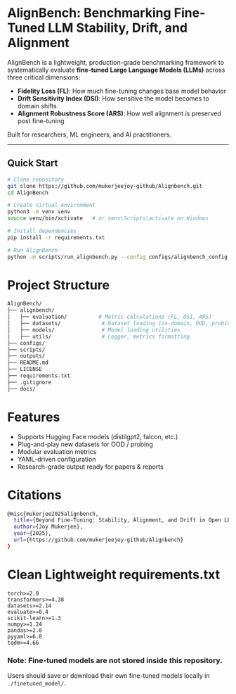 # AlignBench: Benchmarking Fine-Tuned LLM Stability, Drift, and Alignment

AlignBench is a lightweight, production-grade benchmarking framework to systematically evaluate **fine-tuned Large Language Models (LLMs)** across three critical dimensions:

- **Fidelity Loss (FL)**: How much fine-tuning changes base model behavior
- **Drift Sensitivity Index (DSI)**: How sensitive the model becomes to domain shifts
- **Alignment Robustness Score (ARS)**: How well alignment is preserved post fine-tuning

Built for researchers, ML engineers, and AI practitioners.

---

## Quick Start

```bash
# Clone repository
git clone https://github.com/mukerjeejoy-github/Alignbench.git
cd AlignBench

# Create virtual environment
python3 -m venv venv
source venv/bin/activate   # or venv\Scripts\activate on Windows

# Install dependencies
pip install -r requirements.txt

# Run AlignBench
python -m scripts/run_alignbench.py --config configs/alignbench_config.yaml

```

# Project Structure

```bash
AlignBench/
├── alignbench/
│   ├── evaluation/          # Metric calculations (FL, DSI, ARS)
│   ├── datasets/             # Dataset loading (in-domain, OOD, probing)
│   ├── models/               # Model loading utilities
│   ├── utils/                # Logger, metrics formatting
├── configs/
├── scripts/
├── outputs/
├── README.md
├── LICENSE
├── requirements.txt
├── .gitignore
├── docs/
```

# Features
- Supports Hugging Face models (distilgpt2, falcon, etc.)
- Plug-and-play new datasets for OOD / probing
- Modular evaluation metrics
- YAML-driven configuration
- Research-grade output ready for papers & reports

# Citations

```bash
@misc{mukerjee2025alignbench,
  title={Beyond Fine-Tuning: Stability, Alignment, and Drift in Open LLMs},
  author={Joy Mukerjee},
  year={2025},
  url={https://github.com/mukerjeejoy-github/Alignbench}
}
```


# Clean Lightweight requirements.txt

```text
torch>=2.0
transformers>=4.38
datasets>=2.14
evaluate>=0.4
scikit-learn>=1.3
numpy>=1.24
pandas>=2.0
pyyaml>=6.0
tqdm>=4.66
```
### Note: Fine-tuned models are not stored inside this repository. 
Users should save or download their own fine-tuned models locally in `./finetuned_model/`.
